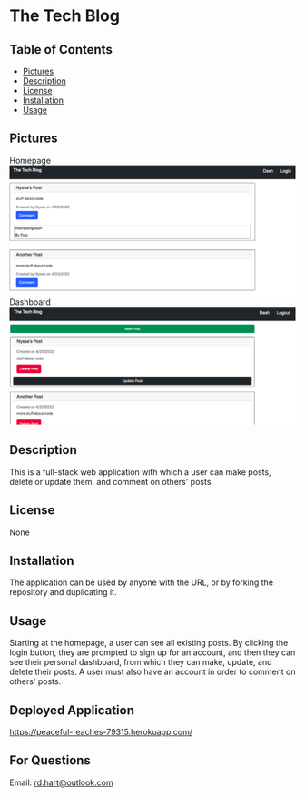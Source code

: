 # The Tech Blog

## Table of Contents

- [Pictures](#pictures)
- [Description](#description)
- [License](#license)
- [Installation](#installation)
- [Usage](#usage)

## Pictures
Homepage
![Picture of homepage](./assets/homepage.png)
Dashboard
![Picture of dashboard](./assets/dashboard.png)

## Description

This is a full-stack web application with which a user can make posts, delete or update them, and comment on others' posts.

## License

None

## Installation

The application can be used by anyone with the URL, or by forking the repository and duplicating it.

## Usage

Starting at the homepage, a user can see all existing posts. By clicking the login button, they are prompted to sign up for an account, and then they can see their personal dashboard, from which they can make, update, and delete their posts. A user must also have an account in order to comment on others' posts.

## Deployed Application
https://peaceful-reaches-79315.herokuapp.com/

## For Questions
Email: rd.hart@outlook.com